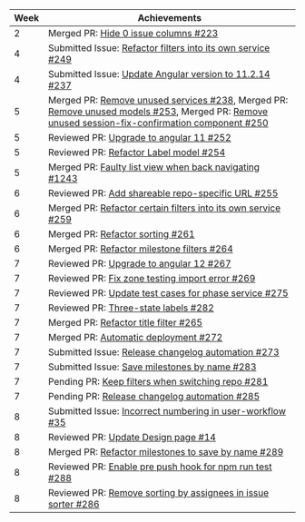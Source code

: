 | Week | Achievements |
| ---- | ------------ |
| 2 | Merged PR: [Hide 0 issue columns #223](https://github.com/CATcher-org/WATcher/pull/223) |
| 4 | Submitted Issue: [Refactor filters into its own service #249](https://github.com/CATcher-org/WATcher/issues/249) |
| 4 | Submitted Issue: [Update Angular version to 11.2.14 #237](https://github.com/CATcher-org/WATcher/issues/237) |
| 5 | Merged PR: [Remove unused services #238](https://github.com/CATcher-org/WATcher/pull/238), Merged PR: [Remove unused models #253](https://github.com/CATcher-org/WATcher/pull/253), Merged PR: [Remove unused session-fix-confirmation component #250](https://github.com/CATcher-org/WATcher/pull/250) |
| 5 | Reviewed PR: [Upgrade to angular 11 #252](https://github.com/CATcher-org/WATcher/pull/252) |
| 5 | Reviewed PR: [Refactor Label model #254](https://github.com/CATcher-org/WATcher/pull/254) |
| 5 | Merged PR: [Faulty list view when back navigating #1243](https://github.com/CATcher-org/CATcher/pull/1243) |
| 6 | Reviewed PR: [Add shareable repo-specific URL #255](https://github.com/CATcher-org/WATcher/pull/255) |
| 6 | Merged PR: [Refactor certain filters into its own service #259](https://github.com/CATcher-org/WATcher/pull/259) |
| 6 | Merged PR: [Refactor sorting #261](https://github.com/CATcher-org/WATcher/pull/261) |
| 6 | Merged PR: [Refactor milestone filters #264](https://github.com/CATcher-org/WATcher/pull/264) |
| 7 | Reviewed PR: [Upgrade to angular 12 #267](https://github.com/CATcher-org/WATcher/pull/267) |
| 7 | Reviewed PR: [Fix zone testing import error #269](https://github.com/CATcher-org/WATcher/pull/269) |
| 7 | Reviewed PR: [Update test cases for phase service #275](https://github.com/CATcher-org/WATcher/pull/275) |
| 7 | Reviewed PR: [Three-state labels #282](https://github.com/CATcher-org/WATcher/pull/282) |
| 7 | Merged PR: [Refactor title filter #265](https://github.com/CATcher-org/WATcher/pull/265) |
| 7 | Merged PR: [Automatic deployment #272](https://github.com/CATcher-org/WATcher/pull/272) |
| 7 | Submitted Issue: [Release changelog automation #273](https://github.com/CATcher-org/WATcher/issues/273) |
| 7 | Submitted Issue: [Save milestones by name #283](https://github.com/CATcher-org/WATcher/issues/283) |
| 7 | Pending PR: [Keep filters when switching repo #281](https://github.com/CATcher-org/WATcher/pull/281) |
| 7 | Pending PR: [Release changelog automation #285](https://github.com/CATcher-org/WATcher/pull/285) |
| 8 | Submitted Issue: [Incorrect numbering in user-workflow #35](https://github.com/CATcher-org/catcher-org.github.io/issues/35) |
| 8 | Reviewed PR: [Update Design page #14](https://github.com/CATcher-org/WATcher-docs/pull/14) |
| 8 | Merged PR: [Refactor milestones to save by name #289](https://github.com/CATcher-org/WATcher/pull/289) |
| 8 | Reviewed PR: [Enable pre push hook for npm run test #288](https://github.com/CATcher-org/WATcher/pull/288) |
| 8 | Reviewed PR: [Remove sorting by assignees in issue sorter #286](https://github.com/CATcher-org/WATcher/pull/286) |
